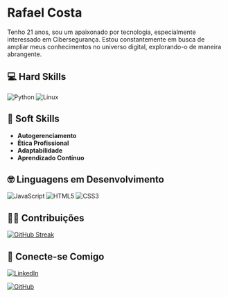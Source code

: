 # Rafael Costa

Tenho 21 anos, sou um apaixonado por tecnologia, especialmente interessado em Cibersegurança. Estou constantemente em busca de ampliar meus conhecimentos no universo digital, explorando-o de maneira abrangente.

## 💻 **Hard Skills**
![Python](https://img.shields.io/badge/python-3670A0?style=for-the-badge&logo=python&logoColor=ffdd54)   ![Linux](https://img.shields.io/badge/Linux-000?style=for-the-badge&logo=linux&logoColor=FCC624)  

## 🧠 **Soft Skills**

- **Autogerenciamento** 
- **Ética Profissional**
- **Adaptabilidade**
- **Aprendizado Contínuo**

## 🤓 **Linguagens em Desenvolvimento**

![JavaScript](https://img.shields.io/badge/JavaScript-F7DF1E?style=for-the-badge&logo=javascript&logoColor=black)    ![HTML5](https://img.shields.io/badge/HTML5-E34F26?style=for-the-badge&logo=html5&logoColor=white)    ![CSS3](https://img.shields.io/badge/CSS3-1572B6?style=for-the-badge&logo=css3&logoColor=white)


## **🧑‍💻 Contribuições** 

[![GitHub Streak](https://streak-stats.demolab.com/?user=RafaelCF02&theme=bear&background=000&border=30A3DC&dates=FFF)](https://git.io/streak-stats)

## **🔗 Conecte-se Comigo**
[![LinkedIn](https://img.shields.io/badge/LinkedIn-0077B5?style=for-the-badge&logo=linkedin&logoColor=white)](www.linkedin.com/in/rafael-costa-6b37ba200)

[![GitHub](https://img.shields.io/badge/GitHub-100000?style=for-the-badge&logo=github&logoColor=white)](https://github.com/RafaelCF02)
